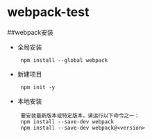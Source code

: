 # webpack-test

##webpack安装
 - 全局安装
 
		npm install --global webpack

 - 新建项目
 
		npm init -y

 - 本地安装
 
		要安装最新版本或特定版本，请运行以下命令之一：
		npm install --save-dev webpack
		npm install --save-dev webpack@<version>
		
